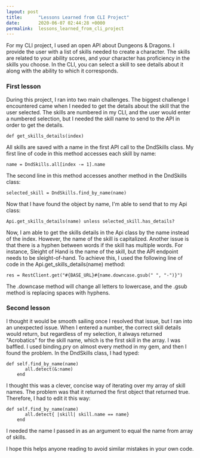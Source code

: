 ```yaml
---
layout: post
title:      "Lessons Learned from CLI Project"
date:       2020-06-07 02:44:28 +0000
permalink:  lessons_learned_from_cli_project
---
```



For my CLI project, I used an open API about Dungeons & Dragons.  I provide the user with a list of skills needed to create a character.  The skills are related to your ability scores, and your character has proficiency in the skills you choose.  In the CLI, you can select a skill to see details about it along with the ability to which it corresponds.  

### First lesson

During this project, I ran into two main challenges.  The biggest challenge I encountered came when I needed to get the details about the skill that the user selected.  The skills are numbered in my CLI, and the user would enter a numbered selection, but I needed the skill name to send to the API in order to get the details.  

```
def get_skills_details(index)
```

All skills are saved with a name in the first API call to the DndSkills class.  My first line of code in this method accesses each skill by name:

```
name = DndSkills.all[index -= 1].name
```

The second line in this method accesses another method in the DndSkills class:

```
selected_skill = DndSkills.find_by_name(name)
```

Now that I have found the object by name, I'm able to send that to my Api class:

```
Api.get_skills_details(name) unless selected_skill.has_details?
```

Now, I am able to get the skills details in the Api class by the name instead of the index.  However, the name of the skill is capitalized.  Another issue is that there is a hyphen between words if the skill has multiple words.  For instance, Sleight of Hand is the name of the skill, but the API endpoint needs to be sleight-of-hand.  To achieve this, I used the following line of code in the Api.get_skills_details(name) method:

```
res = RestClient.get("#{BASE_URL}#{name.downcase.gsub(" ", "-")}")
```

The .downcase method will change all letters to lowercase, and the .gsub method is replacing spaces with hyphens.

### Second lesson
I thought it would be smooth sailing once I resolved that issue, but I ran into an unexpected issue.  When I entered a number, the correct skill details would return, but regardless of my selection, it always returned "Acrobatics" for the skill name, which is the first skill in the array.  I was baffled.  I used binding.pry on almost every method in my gem, and then I found the problem.  In the DndSkills class, I had typed:

```
def self.find_by_name(name)
       all.detect(&:name)
    end
```

I thought this was a clever, concise way of iterating over my array of skill names.  The problem was that it returned the first object that returned true.  Therefore, I had to edit it this way:

```
def self.find_by_name(name)
       all.detect{ |skill| skill.name == name}
    end
```

I needed the name I passed in as an argument to equal the name from array of skills.

I hope this helps anyone reading to avoid similar mistakes in your own code.
